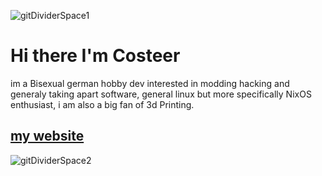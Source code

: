 ![gitDividerSpace1](https://github.com/user-attachments/assets/789e4c6d-6391-488f-95de-ddace3dfd296)


# Hi there I'm Costeer
im a Bisexual german hobby dev interested in modding hacking and generaly taking apart software, general linux but more specifically NixOS enthusiast, i am also a big fan of 3d Printing.

## [my website](https://costeer.netlify.app/)


![gitDividerSpace2](https://github.com/user-attachments/assets/8ba6c95e-55e5-4411-a7b8-beda715ec4da)

